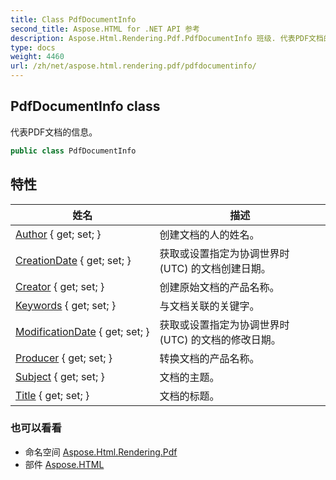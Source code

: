 ```yaml
---
title: Class PdfDocumentInfo
second_title: Aspose.HTML for .NET API 参考
description: Aspose.Html.Rendering.Pdf.PdfDocumentInfo 班级. 代表PDF文档的信息
type: docs
weight: 4460
url: /zh/net/aspose.html.rendering.pdf/pdfdocumentinfo/
---
```

## PdfDocumentInfo class

代表PDF文档的信息。

```csharp
public class PdfDocumentInfo
```

## 特性

| 姓名 | 描述 |
| --- | --- |
| [Author](../../aspose.html.rendering.pdf/pdfdocumentinfo/author/) { get; set; } | 创建文档的人的姓名。 |
| [CreationDate](../../aspose.html.rendering.pdf/pdfdocumentinfo/creationdate/) { get; set; } | 获取或设置指定为协调世界时 (UTC) 的文档创建日期。 |
| [Creator](../../aspose.html.rendering.pdf/pdfdocumentinfo/creator/) { get; set; } | 创建原始文档的产品名称。 |
| [Keywords](../../aspose.html.rendering.pdf/pdfdocumentinfo/keywords/) { get; set; } | 与文档关联的关键字。 |
| [ModificationDate](../../aspose.html.rendering.pdf/pdfdocumentinfo/modificationdate/) { get; set; } | 获取或设置指定为协调世界时 (UTC) 的文档的修改日期。 |
| [Producer](../../aspose.html.rendering.pdf/pdfdocumentinfo/producer/) { get; set; } | 转换文档的产品名称。 |
| [Subject](../../aspose.html.rendering.pdf/pdfdocumentinfo/subject/) { get; set; } | 文档的主题。 |
| [Title](../../aspose.html.rendering.pdf/pdfdocumentinfo/title/) { get; set; } | 文档的标题。 |

### 也可以看看

* 命名空间 [Aspose.Html.Rendering.Pdf](../../aspose.html.rendering.pdf/)
* 部件 [Aspose.HTML](../../)


